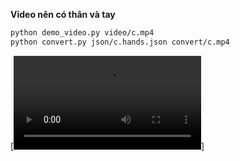 **Video nên có thân và tay**

```bash
python demo_video.py video/c.mp4
python convert.py json/c.hands.json convert/c.mp4
```   

[![Click để xem video](convert/c.mp4)]

